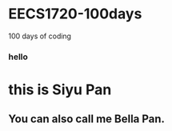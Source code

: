 # EECS1720-100days
100 days of coding
 <h3>hello</h3>
 <h1> this is Siyu Pan</h1>


 <h2>You can also call me Bella Pan.</h2>

 